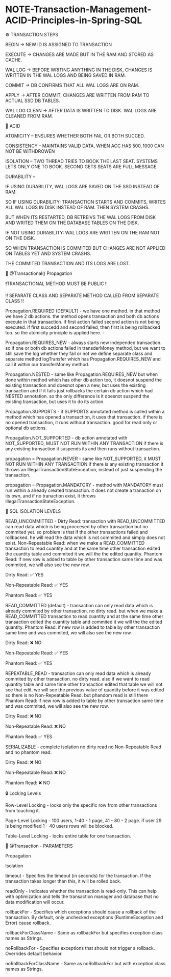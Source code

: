 # NOTE-Transaction-Management-ACID-Principles-in-Spring-SQL

⚙️ TRANSACTION STEPS

BEGIN → NEW ID IS ASSIGNED TO TRANSACTION

EXECUTE → CHANGES ARE MADE BUT IN THE RAM AND STORED AS CACHE.

WAL LOG → BEFORE WRITING ANYTHING IN THE DISK, CHANGES IS WRITTEN IN THE WAL LOGS AND BEING SAVED IN RAM.

COMMIT → DB CONFIRMS THAT ALL WAL LOGS ARE ON RAM.

APPLY → AFTER COMMIT, CHANGES ARE WRITTEN FROM RAM TO ACTUAL SSD DB TABLES.

WAL LOG CLEAN → AFTER DATA IS WRITTEN TO DISK. WAL LOGS ARE CLEANED FROM RAM.



🔐 ACID

ATOMICITY – ENSURES WHETHER BOTH FAIL OR BOTH SUCCED.

CONSISTENCY – MAINTAINS VALID DATA, WHEN ACC HAS 500$, 1000$ CAN NOT BE WITHDROWEN

ISOLATION – TWO THREAD TRIES TO BOOK THE LAST SEAT. SYSTEMS LETS ONLY ONE TO BOOK. SECOND GETS SEATS ARE FULL MESSAGE.

DURABILITY –

IF USING DURABILITY, WAL LOGS ARE SAVED ON THE SSD INSTEAD OF RAM.

SO IF USING DURABILITY: TRANSACTION STARTS AND COMMITS, WRITES ALL WAL LOGS IN DISK INSTEAD OF RAM. THEN SYSTEM CRASHS.

BUT WHEN ITS RESTARTED, DB RETREIVS THE WAL LOGS FROM DISK AND WRITED THEM ON THE DATABASE TABLES ON THE DISK.

IF NOT USING DURABILITY: WAL LOGS ARE WRITTEN ON THE RAM NOT ON THE DISK.

SO WHEN TRANSACTION IS COMMITED BUT CHANGES ARE NOT APPLIED ON TABLES YET AND SYSTEM CRASHS.

THE COMMITED TRANSACTION AND ITS LOGS ARE LOST.



🔁 @Transactional() Propagation

❗️TRANSACTIONAL METHOD MUST BE PUBLIC ❗️

‼️ SEPARATE CLASS AND SEPARATE METHOD CALLED FROM SEPARATE CLASS ‼️

Propagation.REQUIRED (DEFAULT) - we have one method. in that method we have 2 db actions. the method opens transaction and both db actions execute in that transaction. if first action failed second action is not being executed. if first succedd and second failed, then first is being rollbacked too. so the atomicity principle is applied here. -

Propagation.REQUIRES_NEW - always starts new independed transaction. so if one or both db actions failed in transderMoney method, but we want to still save the log whether they fail or not we define separate class and separate method logTransfer which has Propagation.REQUIRES_NEW and call it within our transferMoney method. 

Propagation.NESTED - same like Propagation.REQUIRES_NEW but when done within method which has other db action too, it doesnot suspend the existing transaction and doesnot open a new, but uses the existing transaction and if it fails just rollbacks the certain db action which had NESTED annotation. so the only difference is it doesnot suspend the existing transaction, but uses it to do its action. 

Propagation.SUPPORTS - if SUPPORTS annotated method is called within a method which has opened a transaction, it uses that transaction. if there is no opened transaction, it runs without transaction. good for read only or optional db actions.

Propagation.NOT_SUPPORTED - db action annotated with NOT_SUPPORTED, MUST NOT RUN WITHIN ANY TRANSACTION if there is any existing transaction it suspends its and then runs without transaction. 

propagation = Propagation.NEVER - same like NOT_SUPPORTED, it MUST NOT RUN WITHIN ANY TRANSACTION if there is any existing transaction it throws an IllegalTransactionStateException, instead of just suspending the transaction.


propagation = Propagation.MANDATORY - method with MANDATORY must run within a already created transaction. it does not create a tranaction on its own, and if no tranaction exist, it throws IllegalTransactionStateException.



🧪 SQL ISOLATION LEVELS

READ_UNCOMMITTED - Dirty Read: transaction with READ_UNCOMMITTED can read data which is being proccesed by other transaction but no commited yet. so problem is that if the other transactions failed and rollbacked. he will read the data which is not commited and simply does not exist. Non-Repeatable Read: when we make a READ_COMMITTED transaction to read cuantity and at the same time other transaction edited the cuantity table and commited it we will the the edited quantity. Phantom Read: if new row is added to table by other transaction same time and was commited, we will also see the new row.

Dirty Read: ✅ YES

Non-Repeatable Read: ✅ YES

Phantom Read: ✅ YES

READ_COMMITTED (default) - transaction can only read data which is already commited by other transaction. no dirty read. but when we make a 
READ_COMMITTED transaction to read cuantity and at the same time other transaction edited the cuantity table and commited it we will the the edited quantity. Phantom Read: if new row is added to table by other transaction same time and was commited, we will also see the new row.

Dirty Read: ❌ NO

Non-Repeatable Read: ✅ YES

Phantom Read: ✅ YES

REPEATABLE_READ - transaction can only read data which is already commited by other transaction. no dirty read. also if we want to read quantity table and same time other transaction edited that table we will not see that edit. we will see the previous value of quantity before it was edited so there is no Non-Repeatable Read. but phandom read is still there Phantom Read: if new row is added to table by other transaction same time and was commited, we will also see the new row.

Dirty Read: ❌ NO

Non-Repeatable Read: ❌ NO

Phantom Read: ✅ YES

SERIALIZABLE - complete isolation no dirty read no Non-Repeatable Read and no phantom read.

Dirty Read: ❌ NO

Non-Repeatable Read: ❌ NO

Phantom Read: ❌ NO



🔒 Locking Levels

Row-Level Locking - locks only the specific row from other transactions from touching it.

Page-Level Locking - 100 users, 1-40 - 1 page, 41 - 80 - 2 page. if user 29 is being modified 1 - 40 users rows will be blocked.

Table-Level Locking - locks entire table for one transaction.



🧷 @Transaction - PARAMETERS

Propagation


Isolation


timeout - Specifies the timeout (in seconds) for the transaction. If the transaction takes longer than this, it will be rolled back.

readOnly - Indicates whether the transaction is read-only. This can help with optimization and tells the transaction manager and database that no data modification will occur.

rollbackFor - Specifies which exceptions should cause a rollback of the transaction. By default, only unchecked exceptions (RuntimeException and Error) cause rollback.

rollbackForClassName - Same as rollbackFor but specifies exception class names as Strings.


noRollbackFor - Specifies exceptions that should not trigger a rollback. Overrides default behavior.

noRollbackForClassName - Same as noRollbackFor but with exception class names as Strings.



